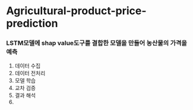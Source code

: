 # Agricultural-product-price-prediction

### LSTM모델에 shap value도구를 결합한 모델을 만들어 농산물의 가격을 예측
1. 데이터 수집
2. 데이터 전처리
3. 모델 학습
4. 교차 검증
5. 결과 해석
6. 

